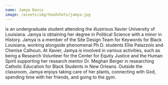 ```yaml
---
name: Jamya Davis
image: /assets/img/headshots/jamya.jpg
---
```


is an undergraduate student attending the illustrious Xavier University of Louisiana. Jamya is obtaining her degree in Political Science with a minor in History. Jamya is a member of the Site Design Team for Keywords for Black Louisiana, working alongside phenomenal Ph.D. students Ellie Palazzolo and Chenise Calhoun. At Xavier, Jamya is involved in various activities, such as being a Research Volunteer for the Center for Equity Justice and the Human Spirit supporting her research mentor Dr. Meghan Berger in researching Catholic Education for Black Students in New Orleans. Outside the classroom, Jamya enjoys taking care of her plants, connecting with God, spending time with her friends, and going to the gym.